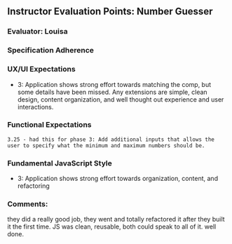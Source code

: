 ## Instructor Evaluation Points: Number Guesser
### Evaluator: Louisa

### Specification Adherence

### UX/UI Expectations
* 3: Application shows strong effort towards matching the comp, but some details have been missed. Any extensions are simple, clean design, content organization, and well thought out experience and user interactions.

### Functional Expectations
	3.25 - had this for phase 3: Add additional inputs that allows the user to specify what the minimum and maximum numbers should be.
<!--
* 3: Application meets all of the functional expectations in Phase Two -->

### Fundamental JavaScript Style
* 3: Application shows strong effort towards organization, content, and refactoring

### Comments:
they did a really good job, they went and totally refactored it after they built it the first time. JS was clean, reusable, both could speak to all of it. well done.
